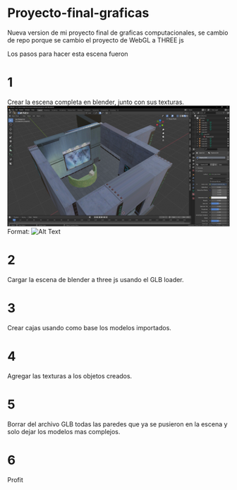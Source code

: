 # Proyecto-final-graficas
Nueva version de mi proyecto final de graficas computacionales, se cambio de repo porque se cambio el proyecto de WebGL a THREE js

Los pasos para hacer esta escena fueron
# 1
Crear la escena completa en blender, junto con sus texturas.
![Escena en blender](/images/blender.png)
Format: ![Alt Text](url)
# 2
Cargar la escena de blender a three js usando el GLB loader.
# 3
Crear cajas usando como base los modelos importados.
# 4
Agregar las texturas a los objetos creados.
# 5
Borrar del archivo GLB todas las paredes que ya se pusieron en la escena y solo dejar los modelos mas complejos.
# 6
Profit

